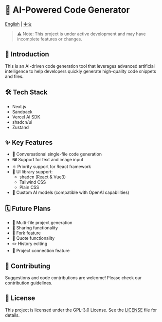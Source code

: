 # 🚀 AI-Powered Code Generator

[English](./README.md) | [中文](./README-zh.md)

> ⚠️ Note: This project is under active development and may have incomplete features or changes.

## 📌 Introduction

This is an AI-driven code generation tool that leverages advanced artificial intelligence to help developers quickly generate high-quality code snippets and files.

## 🛠️ Tech Stack

- Next.js
- Sandpack
- Vercel AI SDK
- shadcn/ui
- Zustand

## ✨ Key Features

- 💬 Conversational single-file code generation
- 🖼️ Support for text and image input
- ⚛️ Priority support for React framework
- 🎨 UI library support:
  - shadcn (React & Vue3)
  - Tailwind CSS
  - Plain CSS
- 🤖 Custom AI models (compatible with OpenAI capabilities)

## 🗓️ Future Plans

- 📁 Multi-file project generation
- 🔗 Sharing functionality
- 🍴 Fork feature
- 💬 Quote functionality
- ✏️ History editing
- 🔗 Project connection feature

## 🙏 Contributing

Suggestions and code contributions are welcome! Please check our contribution guidelines.

## 📄 License

This project is licensed under the GPL-3.0 License. See the [LICENSE](LICENSE) file for details.
